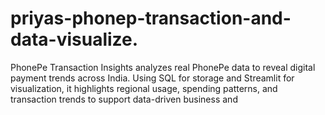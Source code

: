 # priyas-phonep-transaction-and-data-visualize.
PhonePe Transaction Insights analyzes real PhonePe data to reveal digital payment trends across India. Using SQL for storage and Streamlit for visualization, it highlights regional usage, spending patterns, and transaction trends to support data-driven business and
